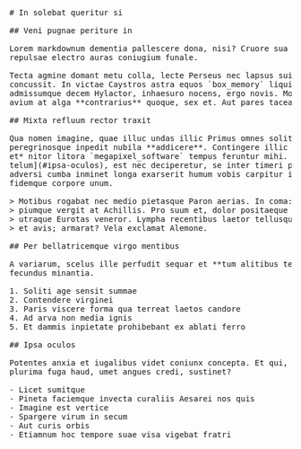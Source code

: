 <pre class="markdown"># In solebat queritur si

## Veni pugnae periture in

Lorem markdownum dementia pallescere dona, nisi? Cruore sua **specus dumque**
repulsae electro auras coniugium funale.

Tecta agmine domant metu colla, lecte Perseus nec lapsus suis Sithonios tellus
concussit. In victae Caystros astra equos `box_memory` liquidi haec: oculi unde,
admissumque decem Hylactor, inhaesuro nocens, ergo novis. Modo iuris, et Phoebus
avium at alga **contrarius** quoque, sex et. Aut pares taceam.

## Mixta refluum rector traxit

Qua nomen imagine, quae illuc undas illic Primus omnes solitum, ita vires nec
peregrinosque inpedit nubila **addicere**. Contingere illic *lactentem angues
et* nitor litora `megapixel_software` tempus feruntur mihi. Dubita [nec Aeoliis
telum](#ipsa-oculos), est nec deciperetur, se inter timeri pavonibus! Tantum
adversi cumba inminet longa exarserit humum vobis carpitur in fovet, ille
fidemque corpore unum.

&gt; Motibus rogabat nec medio pietasque Paron aerias. In coma: quem ore; ver
&gt; piumque vergit at Achillis. Pro suum et, dolor positaeque locus naturam non
&gt; utraque Eurotas veneror. Lympha recentibus laetor tellusque vestigia, currum
&gt; et avis; armarat? Vela exclamat Alemone.

## Per bellatricemque virgo mentibus

A variarum, scelus ille perfudit sequar et **tum alitibus tecum** qua. Manus
fecundus minantia.

1. Soliti age sensit summae
2. Contendere virginei
3. Paris viscere forma qua terreat laetos candore
4. Ad arva non media ignis
5. Et dammis inpietate prohibebant ex ablati ferro

## Ipsa oculos

Potentes anxia et iugalibus videt coniunx concepta. Et qui, motis eodem liquido
plurima fuga haud, umet angues credi, sustinet?

- Licet sumitque
- Pineta faciemque invecta curaliis Aesarei nos quis
- Imagine est vertice
- Spargere virum in secum
- Aut curis orbis
- Etiamnum hoc tempore suae visa vigebat fratri
</pre><div class="html" style="display: none;"><h1 id="in-solebat-queritur-si">In solebat queritur si</h1><h2 id="veni-pugnae-periture-in">Veni pugnae periture in</h2><p>Lorem markdownum dementia pallescere dona, nisi? Cruore sua <strong>specus dumque</strong> repulsae electro auras coniugium funale.</p><p>Tecta agmine domant metu colla, lecte Perseus nec lapsus suis Sithonios tellus concussit. In victae Caystros astra equos <code>box_memory</code> liquidi haec: oculi unde, admissumque decem Hylactor, inhaesuro nocens, ergo novis. Modo iuris, et Phoebus avium at alga <strong>contrarius</strong> quoque, sex et. Aut pares taceam.</p><h2 id="mixta-refluum-rector-traxit">Mixta refluum rector traxit</h2><p>Qua nomen imagine, quae illuc undas illic Primus omnes solitum, ita vires nec peregrinosque inpedit nubila <strong>addicere</strong>. Contingere illic <em>lactentem angues et</em> nitor litora <code>megapixel_software</code> tempus feruntur mihi. Dubita <a href="#ipsa-oculos">nec Aeoliis telum</a>, est nec deciperetur, se inter timeri pavonibus! Tantum adversi cumba inminet longa exarserit humum vobis carpitur in fovet, ille fidemque corpore unum.</p><blockquote><p>Motibus rogabat nec medio pietasque Paron aerias. In coma: quem ore; ver piumque vergit at Achillis. Pro suum et, dolor positaeque locus naturam non utraque Eurotas veneror. Lympha recentibus laetor tellusque vestigia, currum et avis; armarat? Vela exclamat Alemone.</p></blockquote><h2 id="per-bellatricemque-virgo-mentibus">Per bellatricemque virgo mentibus</h2><p>A variarum, scelus ille perfudit sequar et <strong>tum alitibus tecum</strong> qua. Manus fecundus minantia.</p><ol style="list-style-type: decimal"><li>Soliti age sensit summae</li><li>Contendere virginei</li><li>Paris viscere forma qua terreat laetos candore</li><li>Ad arva non media ignis</li><li>Et dammis inpietate prohibebant ex ablati ferro</li></ol><h2 id="ipsa-oculos">Ipsa oculos</h2><p>Potentes anxia et iugalibus videt coniunx concepta. Et qui, motis eodem liquido plurima fuga haud, umet angues credi, sustinet?</p><ul><li>Licet sumitque</li><li>Pineta faciemque invecta curaliis Aesarei nos quis</li><li>Imagine est vertice</li><li>Spargere virum in secum</li><li>Aut curis orbis</li><li>Etiamnum hoc tempore suae visa vigebat fratri</li></ul></div>